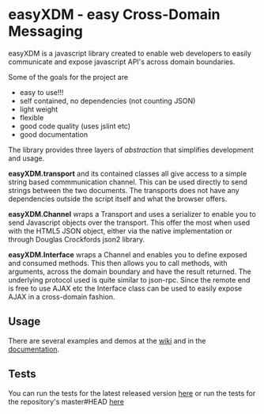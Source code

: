 easyXDM - easy Cross-Domain Messaging
=====================================
easyXDM is a javascript library created to enable web developers
to easily communicate and expose javascript API's across domain boundaries.

Some of the goals for the project are
* easy to use!!!
* self contained, no dependencies (not counting JSON)
* light weight
* flexible
* good code quality (uses jslint etc)
* good documentation

The library provides three layers of *abstraction* that simplifies development and usage.

**easyXDM.transport** and its contained classes all give access to 
a simple string based commmunication channel. This can be used directly 
to send strings between the two documents. The transports does not have any
dependencies outside the script itself and what the browser offers.

**easyXDM.Channel** wraps a Transport and uses a serializer to enable you
to send Javascript objects over the transport. This offer the most when used with 
the HTML5 JSON object, either via the native implementation or through Douglas Crockfords json2 library.

**easyXDM.Interface** wraps a Channel and enables you to define exposed and
consumed methods. This then allows you to call methods, with arguments, 
across the domain boundary and have the result returned. The underlying protocol used is quite similar to json-rpc.
Since the remote end is free to use AJAX etc the Interface class can be used to easily expose AJAX in a cross-domain fashion.

Usage
-----
There are several examples and demos at the [wiki](http://easyxdm.net/wiki/) and in the [documentation](http://easyxdm.net/docs).

Tests
-----
You can run the tests for the latest released version [here](http://easyxdm.net/current/tests/) 
or run the tests for the repository's master#HEAD [here](http://easyxdm.net/source/tests/)


